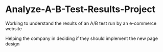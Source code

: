 # Analyze-A-B-Test-Results-Project
Working to understand the results of an A/B test run by an e-commerce website

Helping the company in deciding if they should implement the new page design
